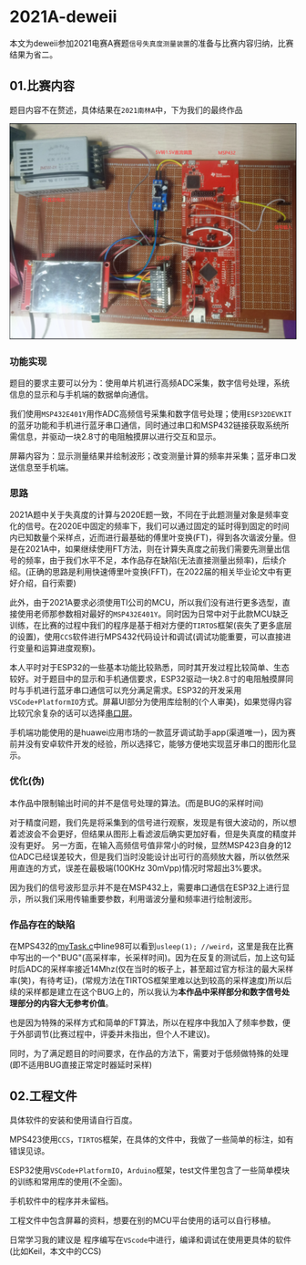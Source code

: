 # 2021A-deweii

本文为deweii参加2021电赛A赛题`信号失真度测量装置`的准备与比赛内容归纳，比赛结果为省二。

## 01.比赛内容

题目内容不在赘述，具体结果在`2021南林A`中，下为我们的最终作品

![](01.比赛内容/解释图.png)

### 功能实现

题目的要求主要可以分为：使用单片机进行高频ADC采集，数字信号处理，系统信息的显示和与手机端的数据单向通信。

我们使用`MSP432E401Y`用作ADC高频信号采集和数字信号处理；使用`ESP32DEVKIT`的蓝牙功能和手机进行蓝牙串口通信，同时通过串口和MSP432链接获取系统所需信息，并驱动一块2.8寸的电阻触摸屏以进行交互和显示。

屏幕内容为：显示测量结果并绘制波形；改变测量计算的频率并采集；蓝牙串口发送信息至手机端。

### 思路

2021A题中关于失真度的计算与2020E题一致，不同在于此题测量对象是频率变化的信号。在2020E中固定的频率下，我们可以通过固定的延时得到固定的时间内已知数量个采样点，近而进行最基础的傅里叶变换(FT)，得到各次谐波分量。但是在2021A中，如果继续使用FT方法，则在计算失真度之前我们需要先测量出信号的频率，由于我们水平不足，本作品存在缺陷(无法直接测量出频率)，后续介绍。(正确的思路是利用快速傅里叶变换(FFT)，在2022届的相关毕业论文中有更好介绍，自行索要)

此外，由于2021A要求必须使用TI公司的MCU，所以我们没有进行更多选型，直接使用老师那参数相对最好的`MSP432E401Y`。同时因为日常中对于此款MCU缺乏训练，在比赛的过程中我们的程序是基于相对方便的`TIRTOS`框架(丧失了更多底层的设置)，使用`CCS`软件进行MPS432代码设计和调试(调试功能重要，可以直接进行变量和运算进度观察)。

本人平时对于ESP32的一些基本功能比较熟悉，同时其开发过程比较简单、生态较好。对于题目中的显示和手机通信要求，ESP32驱动一块2.8寸的电阻触摸屏同时与手机进行蓝牙串口通信可以充分满足需求。ESP32的开发采用`VSCode+PlatformIO`方式。屏幕UI部分为使用库绘制的(个人审美)，如果觉得内容比较冗余复杂的话可以选择[串口屏](https://s.taobao.com/search?q=%E4%B8%B2%E5%8F%A3%E5%B1%8F)。

手机端功能使用的是huawei应用市场的一款蓝牙调试助手app(渠道唯一)，因为赛前并没有安卓软件开发的经验，所以选择它，能够方便地实现蓝牙串口的图形化显示。

### 优化(伪)

本作品中限制输出时间的并不是信号处理的算法。(而是BUG的采样时间)

对于精度问题，我们先是将采集到的信号进行观察，发现是有很大波动的，所以想着滤波会不会更好，但结果从图形上看滤波后确实更加好看，但是失真度的精度并没有更好。
另一方面，在输入高频信号值非常小的时候，显然MSP423自身的12位ADC已经误差较大，但是我们当时没能设计出可行的高频放大器，所以依然采用直连的方式，误差在最极端(100KHz 30mVpp)情况时常超出3%要求。

因为我们的信号波形显示并不是在MSP432上，需要串口通信在ESP32上进行显示，所以我们采用传输重要参数，利用谐波分量和频率进行绘制波形。

### 作品存在的缺陷

在MPS432的[myTask.c](02.%E5%B7%A5%E7%A8%8B%E6%96%87%E4%BB%B6/2021A-MSP432/src/myTask.c)中line98可以看到`usleep(1); //weird`，这里是我在比赛中写出的一个"BUG"(高采样率，长采样时间)。因为在反复的测试后，加上这句延时后ADC的采样率接近14Mhz(仅在当时的板子上，甚至超过官方标注的最大采样率(笑)，有待考证)，(常规方法在TIRTOS框架里难以达到较高的采样速度)所以后续的采样都是建立在这个BUG上的，所以我认为**本作品中采样部分和数字信号处理部分的内容大无参考价值**。

也是因为特殊的采样方式和简单的FT算法，所以在程序中我加入了频率参数，便于外部调节(比赛过程中，评委并未指出，但个人不建议)。

同时，为了满足题目的时间要求，在作品的方法下，需要对于低频做特殊的处理(即不适用BUG直接正常定时器延时采样)

## 02.工程文件

具体软件的安装和使用请自行百度。

MPS423使用`CCS`，`TIRTOS`框架，在具体的文件中，我做了一些简单的标注，如有错误见谅。

ESP32使用`VSCode+PlatformIO`，`Arduino`框架，test文件里包含了一些简单模块的训练和常用库的使用(不全面)。

手机软件中的程序并未留档。

工程文件中包含屏幕的资料，想要在别的MCU平台使用的话可以自行移植。

日常学习我的建议是 程序编写在`VScode`中进行，编译和调试在使用更具体的软件(比如Keil，本文中的CCS)

